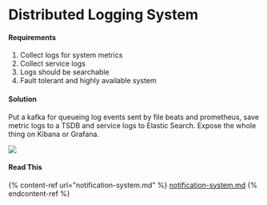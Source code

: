 # Distributed Logging System

#### Requirements

1. Collect logs for system metrics
2. Collect service logs
3. Logs should be searchable
4. Fault tolerant and highly available system

#### Solution

Put a kafka for queueing log events sent by file beats and prometheus, save metric logs to a TSDB and service logs to Elastic Search. Expose the whole thing on Kibana or Grafana.

![](https://2187286006-files.gitbook.io/~/files/v0/b/gitbook-x-prod.appspot.com/o/spaces%2FiQecqnXAxPpAqOy6q7mO%2Fuploads%2Flglul82i2fdVbzAJ2jlw%2Fimage.png?alt=media\&token=9b38f40e-05b0-47fe-ae2f-71eb4840b022)

#### Read This

{% content-ref url="notification-system.md" %}
[notification-system.md](notification-system.md)
{% endcontent-ref %}
